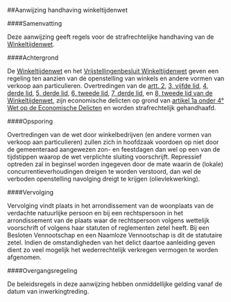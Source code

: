 <meta http-equiv='Content-Type' content='text/html; charset=utf-8' />

##Aanwijzing handhaving winkeltijdenwet

####Samenvatting

Deze aanwijzing geeft regels voor de strafrechtelijke handhaving van de [Winkeltijdenwet](../../../../../wet/winkeltijdenwet/BWBR0007952/README.md).     

####Achtergrond

De [Winkeltijdenwet](../../../../../wet/winkeltijdenwet/BWBR0007952/README.md) en het [Vrijstellingenbesluit Winkeltijdenwet](../../../../../AMvB/vrijstellingenbesluit/winkeltijdenwet/BWBR0007953/README.md) geven een regeling ten aanzien van de openstelling van winkels en andere vormen van verkoop aan particulieren. Overtredingen van de [artt. 2](../../../../../wet/winkeltijdenwet/BWBR0007952/README.md), [3, vijfde lid](../../../../../wet/winkeltijdenwet/BWBR0007952/README.md), [4, derde lid](../../../../../wet/winkeltijdenwet/BWBR0007952/README.md), [5, derde lid](../../../../../wet/winkeltijdenwet/BWBR0007952/README.md), [6, tweede lid](../../../../../wet/winkeltijdenwet/BWBR0007952/README.md), [7, derde lid](../../../../../wet/winkeltijdenwet/BWBR0007952/README.md), en [8, tweede lid van de Winkeltijdenwet](../../../../../wet/winkeltijdenwet/BWBR0007952/README.md), zijn economische delicten op grond van [artikel 1a onder 4° Wet op de Economische Delicten](../../../../../wet/wet/op/de/economische/delicten/BWBR0002063/README.md) en worden strafrechtelijk gehandhaafd.     

####Opsporing

Overtredingen van de wet door winkelbedrijven (en andere vormen van verkoop aan particulieren) zullen zich in hoofdzaak voordoen op niet door de gemeenteraad aangewezen zon- en feestdagen dan wel op een van de tijdstippen waarop de wet verplichte sluiting voorschrijft. Repressief optreden zal in beginsel worden ingegeven door de mate waarin de (lokale) concurrentieverhoudingen dreigen te worden verstoord, dan wel de verboden openstelling navolging dreigt te krijgen (olievlekwerking).     

####Vervolging

Vervolging vindt plaats in het arrondissement van de woonplaats van de verdachte natuurlijke persoon en bij een rechtspersoon in het arrondissement van de plaats waar de rechtspersoon volgens wettelijk voorschrift of volgens haar statuten of reglementen zetel heeft. Bij een Besloten Vennootschap en een Naamloze Vennootschap is dit de statutaire zetel. Indien de omstandigheden van het delict daartoe aanleiding geven dient zo veel mogelijk het wederrechtelijk verkregen vermogen te worden afgenomen.     

####Overgangsregeling

De beleidsregels in deze aanwijzing hebben onmiddellijke gelding vanaf de datum van inwerkingtreding.     
